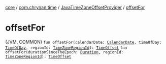 [core](../../index.md) / [com.chrynan.time](../index.md) / [JavaTimeZoneOffsetProvider](index.md) / [offsetFor](./offset-for.md)

# offsetFor

(JVM, COMMON) `fun offsetFor(calendarDate: `[`CalendarDate`](../-calendar-date/index.md)`, timeOfDay: `[`TimeOfDay`](../-time-of-day/index.md)`, regionId: `[`TimeZoneRegionId`](../-time-zone-region-id/index.md)`): `[`TimeOffset`](../-time-offset/index.md)
`fun offsetFor(durationSinceTheEpoch: `[`Duration`](https://kotlinlang.org/api/latest/jvm/stdlib/kotlin.time/-duration/index.html)`, regionId: `[`TimeZoneRegionId`](../-time-zone-region-id/index.md)`): `[`TimeOffset`](../-time-offset/index.md)